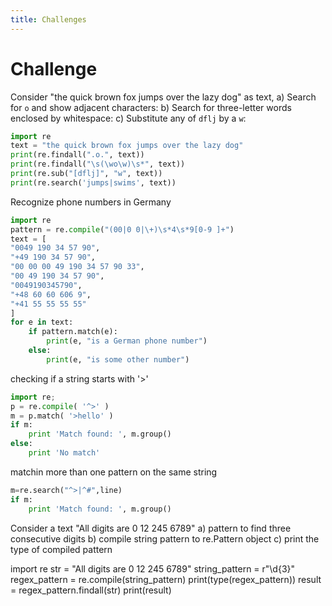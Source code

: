 ```yaml
---
title: Challenges
---
```


# Challenge

Consider "the quick brown fox jumps over the lazy dog" as text, 
a) Search for `o` and show adjacent characters:
b) Search for three-letter words enclosed by whitespace:
c) Substitute any of `dflj` by a `w`:


```python 
import re
text = "the quick brown fox jumps over the lazy dog"
print(re.findall(".o.", text))
print(re.findall("\s(\wo\w)\s*", text))
print(re.sub("[dflj]", "w", text))
print(re.search('jumps|swims', text))
```

Recognize phone numbers in Germany
```python 
import re
pattern = re.compile("(00|0 0|\+)\s*4\s*9[0-9 ]+")
text = [
"0049 190 34 57 90",
"+49 190 34 57 90",
"00 00 00 49 190 34 57 90 33",
"00 49 190 34 57 90",
"0049190345790",
"+48 60 60 606 9",
"+41 55 55 55 55"
]
for e in text:
    if pattern.match(e):
        print(e, "is a German phone number")
    else:
        print(e, "is some other number")
```

checking if a string starts with '>'
```python 
import re;
p = re.compile( '^>' )
m = p.match( '>hello' )
if m:
    print 'Match found: ', m.group()
else:
    print 'No match'
```

matchin more than one pattern on the same string
```python
m=re.search("^>|^#",line)
if m:
    print 'Match found: ', m.group()
```


Consider a text "All digits are 0 12 245 6789"
a) pattern to find three consecutive digits
b) compile string pattern to re.Pattern object
c) print the type of compiled pattern


import re
str = "All digits are 0 12 245 6789"
string_pattern = r"\d{3}"
regex_pattern = re.compile(string_pattern)
print(type(regex_pattern))
result = regex_pattern.findall(str)
print(result)
